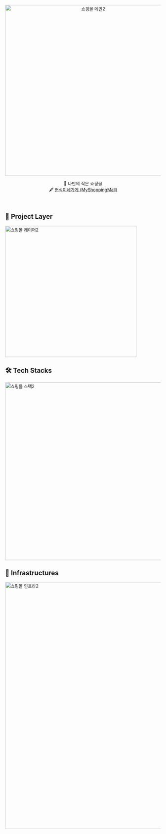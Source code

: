<p align="center">
<img width="554" alt="쇼핑몰 메인2" src="https://user-images.githubusercontent.com/63233168/193446547-1451e612-8f9a-40ff-87de-490238d0885c.PNG">
</p>

<div align="center">

 :gift: 나만의 작은 쇼핑몰 <br>
  🖋 [현식이네가게 (MyShoppingMall)](https://github.com/hyun6ik/Spring-MyShoppingMall)

</div>
<br/>

## :office: Project Layer

<img width="425" alt="쇼핑몰 레이어2" src="https://user-images.githubusercontent.com/63233168/193446563-82d19696-5a2b-4711-a481-02c089e3e5e2.PNG">

## 🛠 Tech Stacks

<img width="576" alt="쇼핑몰 스택2" src="https://user-images.githubusercontent.com/63233168/193446577-90f56e7b-a5fb-43ca-aca0-80eb2eba9aea.PNG">

## 🔌 Infrastructures

<img width="800" alt="쇼핑몰 인프라2" src="https://user-images.githubusercontent.com/63233168/193446586-8f97dd4d-458e-4b9c-a91e-303b60d3672c.PNG">
